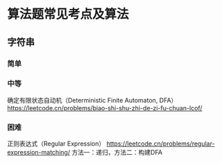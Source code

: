 # 算法题常见考点及算法


## 字符串

### 简单



### 中等

确定有限状态自动机（Deterministic Finite Automaton, DFA）
https://leetcode.cn/problems/biao-shi-shu-zhi-de-zi-fu-chuan-lcof/

### 困难

正则表达式（Regular Expression）
https://leetcode.cn/problems/regular-expression-matching/
方法一：递归，方法二：构建DFA